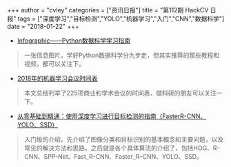 +++
author = "cvley"
categories = ["资讯日报"]
title = "第112期 HackCV 日报"
tags = ["深度学习","目标检测","YOLO","机器学习","入门","CNN","数据科学"]
date = "2018-01-22"
+++

- [Infographic——Python数据科学学习指南](https://www.analyticsvidhya.com/blog/2015/05/infographic-quick-guide-learn-python-data-science/?from=hackcv&hmsr=hackcv.com&utm_medium=hackcv.com&utm_source=hackcv.com)

> 一张信息图片，学好Python数据科学分九步走，但其实推荐的那些教程和视频，都可以关注下。

- [2018年的机器学习会议时间表](https://blog.standuply.com/200-ai-ml-conferences-in-2018-eec7d0a50bcf?from=hackcv&hmsr=hackcv.com&utm_medium=hackcv.com&utm_source=hackcv.com)

> 本文总结列举了225项商业和学术会议的时间表，做科研的朋友可以关注一下。

- [从零基础到精通：使用深度学习进行目标检测的指南（FasterR-CNN、YOLO、SSD）](http://cv-tricks.com/object-detection/faster-r-cnn-yolo-ssd/?from=hackcv&hmsr=hackcv.com&utm_medium=hackcv.com&utm_source=hackcv.com)

> 入门级的介绍，先介绍了图像分类和目标识别的基本概念和主要问题，以及常见的解决方法和思路，之后就是各个具体算法的介绍了，包括HOG、R-CNN、SPP-Net、Fast_R-CNN、Faster_R-CNN、YOLO、SSD。

